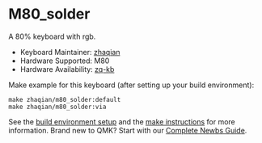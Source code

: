 # M80_solder

A 80% keyboard with rgb.

* Keyboard Maintainer: [zhaqian](https://github.com/zhaqian12)
* Hardware Supported: M80
* Hardware Availability: [zq-kb](https://github.com/zhaqian12/ZQ-Keyboard)

Make example for this keyboard (after setting up your build environment):

    make zhaqian/m80_solder:default
    make zhaqian/m80_solder:via

See the [build environment setup](https://docs.qmk.fm/#/getting_started_build_tools) and the [make instructions](https://docs.qmk.fm/#/getting_started_make_guide) for more information. Brand new to QMK? Start with our [Complete Newbs Guide](https://docs.qmk.fm/#/newbs).
